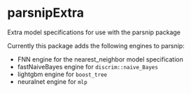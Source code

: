 # parsnipExtra
Extra model specifications for use with the parsnip package

Currently this package adds the following engines to parsnip:

- FNN engine for the nearest_neighbor model specification
- fastNaiveBayes engine for `discrim::naive_Bayes`
- lightgbm engine for `boost_tree`
- neuralnet engine for `mlp`
